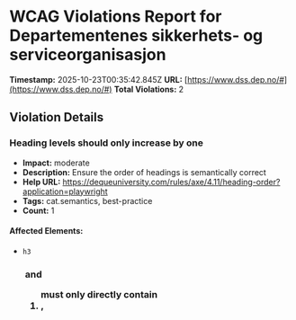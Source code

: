 # WCAG Violations Report for Departementenes sikkerhets- og serviceorganisasjon

**Timestamp:** 2025-10-23T00:35:42.845Z
**URL:** [https://www.dss.dep.no/#](https://www.dss.dep.no/#)
**Total Violations:** 2

## Violation Details

### Heading levels should only increase by one

- **Impact:** moderate
- **Description:** Ensure the order of headings is semantically correct
- **Help URL:** https://dequeuniversity.com/rules/axe/4.11/heading-order?application=playwright
- **Tags:** cat.semantics, best-practice
- **Count:** 1

#### Affected Elements:

- `h3`

### <ul> and <ol> must only directly contain <li>, <script> or <template> elements

- **Impact:** serious
- **Description:** Ensure that lists are structured correctly
- **Help URL:** https://dequeuniversity.com/rules/axe/4.11/list?application=playwright
- **Tags:** cat.structure, wcag2a, wcag131, EN-301-549, EN-9.1.3.1, RGAAv4, RGAA-9.3.1
- **Count:** 1

#### Affected Elements:

- `.is-style-list`
